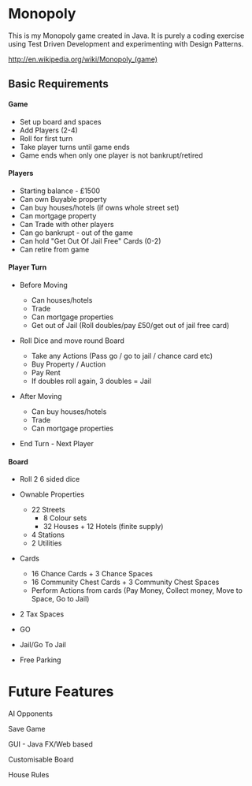 # Monopoly

This is my Monopoly game created in Java. It is purely a coding exercise using Test Driven Development and experimenting with Design Patterns.

http://en.wikipedia.org/wiki/Monopoly_(game)

## Basic Requirements

#### Game
  
  * Set up board and spaces
  * Add Players (2-4)
  * Roll for first turn
  * Take player turns until game ends
  * Game ends when only one player is not bankrupt/retired

#### Players

  * Starting balance - £1500
  * Can own Buyable property
  * Can buy houses/hotels (if owns whole street set)
  * Can mortgage property
  * Can Trade with other players
  * Can go bankrupt - out of the game
  * Can hold "Get Out Of Jail Free" Cards (0-2)  
  * Can retire from game

#### Player Turn

  * Before Moving
    * Can houses/hotels
    * Trade
    * Can mortgage properties
    * Get out of Jail (Roll doubles/pay £50/get out of jail free card)

  * Roll Dice and move round Board
    * Take any Actions (Pass go / go to jail / chance card etc) 
    * Buy Property / Auction
    * Pay Rent
    * If doubles roll again, 3 doubles = Jail

  * After Moving
    * Can buy houses/hotels
    * Trade
    * Can mortgage properties

  * End Turn - Next Player
  

#### Board
  
  * Roll 2 6 sided dice
  
  * Ownable Properties
    * 22 Streets
      * 8 Colour sets 
      * 32 Houses + 12 Hotels (finite supply)    
    * 4 Stations
    * 2 Utilities

  * Cards
    * 16 Chance Cards + 3 Chance Spaces
    * 16 Community Chest Cards + 3 Community Chest Spaces
    * Perform Actions from cards (Pay Money, Collect money, Move to Space, Go to Jail)  

  * 2 Tax Spaces
  * GO
  * Jail/Go To Jail
  * Free Parking


# Future Features


AI Opponents

Save Game

GUI - Java FX/Web based

Customisable Board

House Rules
